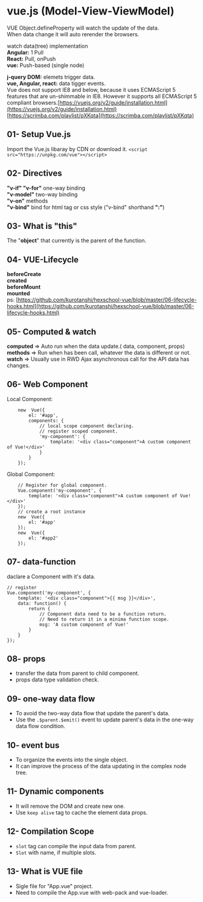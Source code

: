 

# **vue.js (Model-View-ViewModel)**

VUE Object.defineProperty will watch the update of the data.  
When data change it will auto rerender the browsers.

watch data(tree) implementation  
**Angular:** 1 Pull  
**React:** Pull, onPush  
**vue:** Push-based (single node)

**j-query DOM:** elemets trigger data.  
**vue, Angular, react:** data tigger events.  
Vue does not support IE8 and below, because it uses ECMAScript 5 features that are un-shimmable in IE8. However it supports all ECMAScript 5 compliant browsers.[https://vuejs.org/v2/guide/installation.html](https://vuejs.org/v2/guide/installation.html)  [https://scrimba.com/playlist/pXKqta](https://scrimba.com/playlist/pXKqta)

## 01- Setup Vue.js
Import the Vue.js libaray by CDN or download it.
``<script src="https://unpkg.com/vue"></script>``

## 02- Directives
**"v-if" "v-for"** one-way binding  
**"v-model"** two-way binding  
**"v-on"** methods  
**"v-bind"** bind for html tag or css style ("v-bind" shorthand **":"**)

## 03- What is "this"
The "**object**" that currently is the parent of the function.

## 04- VUE-Lifecycle
**beforeCreate  
created  
beforeMount  
mounted**  
ps:  [https://github.com/kurotanshi/hexschool-vue/blob/master/06-lifecycle-hooks.html](https://github.com/kurotanshi/hexschool-vue/blob/master/06-lifecycle-hooks.html)

## 05- Computed & watch
**computed** => Auto run when the data update.( data, component, props)  
**methods** => Run when has been call, whatever the data is different or not.  
**watch** => Usually use in RWD Ajax asynchronous call for the API data has changes.

## 06- Web Component
Local Component:
```
	new  Vue({
		el: '#app',
		components: {
			// local scope component declaring.
			// register scoped component.
			'my-component': {
				template: '<div class="component">A custom component of Vue!</div>'
			}
		}
	});
```
Global Component:
```
	// Register for global component.
	Vue.component('my-component', {
		template: '<div class="component">A custom component of Vue!</div>'
	});
	// create a root instance
	new  Vue({
		el: '#app'
	});
	new  Vue({
		el: '#app2'
	});
```

## 07- data-function
daclare a Component with it's data.
```
// register
Vue.component('my-component', {
	template: '<div class="component">{{ msg }}</div>',
	data: function() {
		return {
			// Component data need to be a function return.
			// Need to return it in a minima function scope.
			msg: 'A custom component of Vue!'
		}
	}
});
```

## 08- props
 - transfer the data from parent to child component.
 - props data type validation check.

## 09- one-way data flow
 - To avoid the two-way data flow that update the parent's data.
 - Use the `.$parent.$emit()` event to update parent's data in the one-way data flow condition.

## 10- event bus
 - To organize the events into the single object.
 - It can improve the process of the data updating in the complex node tree.

## 11- Dynamic components
 - It will remove the DOM and create new one.
 - Use `keep alive` tag to cache the element data props.

## 12- Compilation Scope
 - `slot` tag can compile the input data from parent.
 - `Slot` with name, if multiple slots.

## 13- What is VUE file
 - Sigle file for "App.vue" project.
 - Need to compile the App.vue with web-pack and vue-loader.

